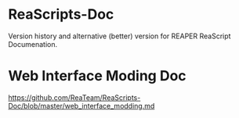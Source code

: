 # ReaScripts-Doc
Version history and alternative (better) version for REAPER ReaScript Documenation.

# Web Interface Moding Doc
https://github.com/ReaTeam/ReaScripts-Doc/blob/master/web_interface_modding.md
